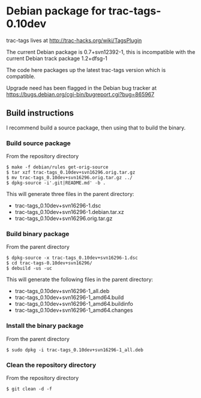 # Debian package for trac-tags-0.10dev

trac-tags lives at http://trac-hacks.org/wiki/TagsPlugin

The current Debian package is 0.7+svn12392-1, this is incompatible
with the current Debian track package 1.2+dfsg-1

The code here packages up the latest trac-tags version which is compatible.

Upgrade need has been flagged in the Debian bug tracker at https://bugs.debian.org/cgi-bin/bugreport.cgi?bug=865967


## Build instructions

I recommend build a source package, then using that to build the binary.

### Build source package

From the repository directory

    $ make -f debian/rules get-orig-source
    $ tar xzf trac-tags_0.10dev+svn16296.orig.tar.gz 
    $ mv trac-tags_0.10dev+svn16296.orig.tar.gz ../
    $ dpkg-source -i'.git|README.md' -b .

This will generate three files in the parent directory:

  * trac-tags_0.10dev+svn16296-1.dsc
  * trac-tags_0.10dev+svn16296-1.debian.tar.xz
  * trac-tags_0.10dev+svn16296.orig.tar.gz

### Build binary package    

From the parent directory

    $ dpkg-source -x trac-tags_0.10dev+svn16296-1.dsc
    $ cd trac-tags-0.10dev+svn16296/
    $ debuild -us -uc

This will generate the following files in the parent directory:

  * trac-tags_0.10dev+svn16296-1_all.deb
  * trac-tags_0.10dev+svn16296-1_amd64.build
  * trac-tags_0.10dev+svn16296-1_amd64.buildinfo
  * trac-tags_0.10dev+svn16296-1_amd64.changes

### Install the binary package

From the parent directory

    $ sudo dpkg -i trac-tags_0.10dev+svn16296-1_all.deb

### Clean the repository directory

From the repository directory

    $ git clean -d -f
